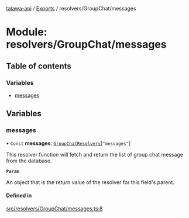 [talawa-api](../README.md) / [Exports](../modules.md) / resolvers/GroupChat/messages

# Module: resolvers/GroupChat/messages

## Table of contents

### Variables

- [messages](resolvers_GroupChat_messages.md#messages)

## Variables

### messages

• `Const` **messages**: [`GroupChatResolvers`](types_generatedGraphQLTypes.md#groupchatresolvers)[``"messages"``]

This resolver function will fetch and return the list of group chat message from the database.

**`Param`**

An object that is the return value of the resolver for this field's parent.

#### Defined in

[src/resolvers/GroupChat/messages.ts:8](https://github.com/PalisadoesFoundation/talawa-api/blob/4e2c75b/src/resolvers/GroupChat/messages.ts#L8)
